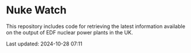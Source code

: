 # Nuke Watch

This repository includes code for retrieving the latest information available on the output of EDF nuclear power plants in the UK.

Last updated: 2024-10-28 07:11